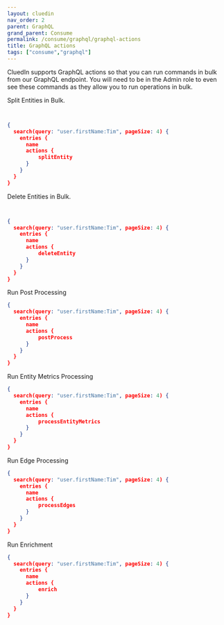 ```yaml
---
layout: cluedin
nav_order: 2
parent: GraphQL
grand_parent: Consume
permalink: /consume/graphql/graphql-actions
title: GraphQL actions
tags: ["consume","graphql"]
---
```


CluedIn supports GraphQL actions so that you can run commands in bulk from our GraphQL endpoint. You will need to be in the Admin role to even see these commands as they allow you to run operations in bulk.  


Split Entities in Bulk.

```json


{
  search(query: "user.firstName:Tim", pageSize: 4) {
    entries {
      name
      actions {
          splitEntity
      }
    }
  }
}
```

Delete Entities in Bulk.

```json


{
  search(query: "user.firstName:Tim", pageSize: 4) {
    entries {
      name
      actions {
          deleteEntity
      }
    }
  }
}
```

Run Post Processing

```json
{
  search(query: "user.firstName:Tim", pageSize: 4) {
    entries {
      name
      actions {
          postProcess
      }
    }
  }
}
```

Run Entity Metrics Processing

```json
{
  search(query: "user.firstName:Tim", pageSize: 4) {
    entries {
      name
      actions {
          processEntityMetrics
      }
    }
  }
}
```

Run Edge Processing

```json
{
  search(query: "user.firstName:Tim", pageSize: 4) {
    entries {
      name
      actions {
          processEdges
      }
    }
  }
}
```


Run Enrichment

```json
{
  search(query: "user.firstName:Tim", pageSize: 4) {
    entries {
      name
      actions {
          enrich
      }
    }
  }
}
```
